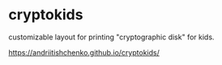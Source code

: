 # cryptokids

customizable layout for printing "cryptographic disk" for kids.

https://andriitishchenko.github.io/cryptokids/



